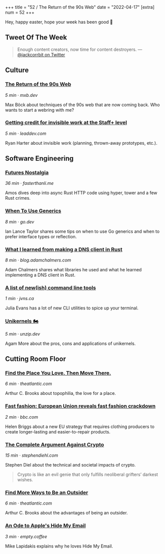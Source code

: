 +++
title = "52 / The Return of the 90s Web"
date = "2022-04-17"
[extra]
num = 52
+++

Hey, happy easter, hope your week has been good 🐣

## Tweet Of The Week

> Enough content creators, now time for content destroyers.
> — [@jackcorrbit on Twitter](https://twitter.com/jackcorrbit/status/1515086791157555208)

## Culture
### [The Return of the 90s Web](https://mxb.dev/blog/the-return-of-the-90s-web/)
_5 min · mxb.dev_

Max Böck about techniques of the 90s web that are now coming back. Who wants to start a webring with me?

### [Getting credit for invisible work at the Staff+ level](https://leaddev.com/staffplus/getting-credit-invisible-work-staff-level)
_5 min · leaddev.com_

Ryan Harter about invisible work (planning, thrown-away prototypes, etc.).

## Software Engineering
### [Futures Nostalgia](https://fasterthanli.me/articles/futures-nostalgia)
_36 min · fasterthanli.me_

Amos dives deep into async Rust HTTP code using hyper, tower and a few Rust crimes.

### [When To Use Generics](https://go.dev/blog/when-generics)
_8 min · go.dev_

Ian Lance Taylor shares some tips on when to use Go generics and when to prefer interface types or reflection.

### [What I learned from making a DNS client in Rust](https://blog.adamchalmers.com/making-a-dns-client/)
_8 min · blog.adamchalmers.com_

Adam Chalmers shares what libraries he used and what he learned implementing a DNS client in Rust.

### [A list of new(ish) command line tools](https://jvns.ca/blog/2022/04/12/a-list-of-new-ish--command-line-tools/)
_1 min · jvns.ca_

Julia Evans has a lot of new CLI utilities to spice up your terminal.

### [Unikernels 🏍️](https://unzip.dev/0x005-unikernels/)
_5 min · unzip.dev_

Agam More about the pros, cons and applications of unikernels.

## Cutting Room Floor
### [Find the Place You Love. Then Move There.](https://www.theatlantic.com/family/archive/2021/01/what-moving-house-can-do-your-happiness/617667/)
_6 min · theatlantic.com_

Arthur C. Brooks about topophilia, the love for a place.

### [Fast fashion: European Union reveals fast fashion crackdown](https://www.bbc.com/news/science-environment-60913226)
_2 min · bbc.com_

Helen Briggs about a new EU strategy that requires clothing producers to create longer-lasting and easier-to-repair products.

### [The Complete Argument Against Crypto](https://www.stephendiehl.com/blog/complete.html)
_15 min · stephendiehl.com_

Stephen Diel about the technical and societal impacts of crypto. 

> Crypto is like an evil genie that only fulfills neoliberal grifters’ darkest wishes.

### [Find More Ways to Be an Outsider](https://www.theatlantic.com/family/archive/2022/03/being-an-outsider-benefits-third-culture-kids/627011/)
_6 min · theatlantic.com_

Arthur C. Brooks about the advantages of being an outsider.

### [An Ode to Apple's Hide My Email](https://empty.coffee/an-ode-to-apples-hide-my-email/)
_3 min · empty.coffee_

Mike Lapidakis explains why he loves Hide My Email.
